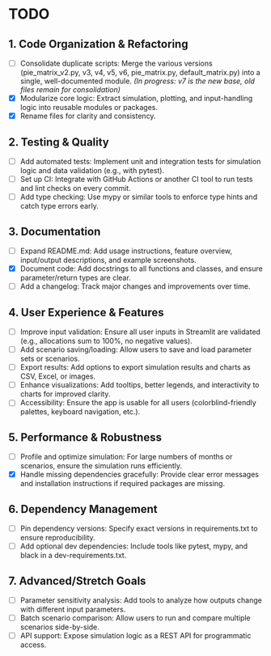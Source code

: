 # TODO

## 1. Code Organization & Refactoring
- [ ] Consolidate duplicate scripts: Merge the various versions (pie_matrix_v2.py, v3, v4, v5, v6, pie_matrix.py, default_matrix.py) into a single, well-documented module. _(In progress: v7 is the new base, old files remain for consolidation)_
- [x] Modularize core logic: Extract simulation, plotting, and input-handling logic into reusable modules or packages.
- [x] Rename files for clarity and consistency.

## 2. Testing & Quality
- [ ] Add automated tests: Implement unit and integration tests for simulation logic and data validation (e.g., with pytest).
- [ ] Set up CI: Integrate with GitHub Actions or another CI tool to run tests and lint checks on every commit.
- [ ] Add type checking: Use mypy or similar tools to enforce type hints and catch type errors early.

## 3. Documentation
- [ ] Expand README.md: Add usage instructions, feature overview, input/output descriptions, and example screenshots.
- [x] Document code: Add docstrings to all functions and classes, and ensure parameter/return types are clear.
- [ ] Add a changelog: Track major changes and improvements over time.

## 4. User Experience & Features
- [ ] Improve input validation: Ensure all user inputs in Streamlit are validated (e.g., allocations sum to 100%, no negative values).
- [ ] Add scenario saving/loading: Allow users to save and load parameter sets or scenarios.
- [ ] Export results: Add options to export simulation results and charts as CSV, Excel, or images.
- [ ] Enhance visualizations: Add tooltips, better legends, and interactivity to charts for improved clarity.
- [ ] Accessibility: Ensure the app is usable for all users (colorblind-friendly palettes, keyboard navigation, etc.).

## 5. Performance & Robustness
- [ ] Profile and optimize simulation: For large numbers of months or scenarios, ensure the simulation runs efficiently.
- [x] Handle missing dependencies gracefully: Provide clear error messages and installation instructions if required packages are missing.

## 6. Dependency Management
- [ ] Pin dependency versions: Specify exact versions in requirements.txt to ensure reproducibility.
- [ ] Add optional dev dependencies: Include tools like pytest, mypy, and black in a dev-requirements.txt.

## 7. Advanced/Stretch Goals
- [ ] Parameter sensitivity analysis: Add tools to analyze how outputs change with different input parameters.
- [ ] Batch scenario comparison: Allow users to run and compare multiple scenarios side-by-side.
- [ ] API support: Expose simulation logic as a REST API for programmatic access. 